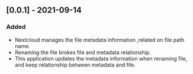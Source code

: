 ## [0.0.1] - 2021-09-14
### Added
- Nextcloud manages the file metadata information ,related  on file path name.
- Renaming the file brokes file and metadata relationship.
- This application updates the metadata information when renaming file,
  and keep relationship between metadata and file.
